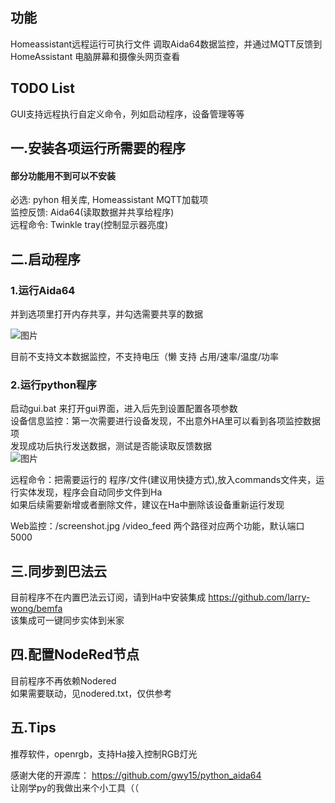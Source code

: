## 功能
Homeassistant远程运行可执行文件
调取Aida64数据监控，并通过MQTT反馈到HomeAssistant
电脑屏幕和摄像头网页查看

## TODO List
GUI支持远程执行自定义命令，列如启动程序，设备管理等等

## 一.安装各项运行所需要的程序
#### 部分功能用不到可以不安装  
必选: pyhon 相关库, Homeassistant MQTT加载项      
监控反馈: Aida64(读取数据并共享给程序)   
远程命令: Twinkle tray(控制显示器亮度)   

## 二.启动程序

### 1.运行Aida64
并到选项里打开内存共享，并勾选需要共享的数据

![图片](https://img2.moeblog.vip/images/vO74.png "图片")

目前不支持文本数据监控，不支持电压（懒
支持 占用/速率/温度/功率

### 2.运行python程序
启动gui.bat 来打开gui界面，进入后先到设置配置各项参数  
设备信息监控：第一次需要进行设备发现，不出意外HA里可以看到各项监控数据项  
发现成功后执行发送数据，测试是否能读取反馈数据  
![图片](https://img2.moeblog.vip/images/vZ5X.png "图片")

远程命令：把需要运行的 程序/文件(建议用快捷方式),放入commands文件夹，运行实体发现，程序会自动同步文件到Ha  
如果后续需要新增或者删除文件，建议在Ha中删除该设备重新运行发现

Web监控：/screenshot.jpg /video_feed 两个路径对应两个功能，默认端口5000

## 三.同步到巴法云
目前程序不在内置巴法云订阅，请到Ha中安装集成 https://github.com/larry-wong/bemfa  
该集成可一键同步实体到米家  

## 四.配置NodeRed节点
目前程序不再依赖Nodered  
如果需要联动，见nodered.txt，仅供参考  

## 五.Tips
推荐软件，openrgb，支持Ha接入控制RGB灯光

感谢大佬的开源库： https://github.com/gwy15/python_aida64  
让刚学py的我做出来个小工具（（
